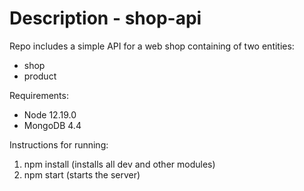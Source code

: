# Description - shop-api

Repo includes a simple API for a web shop containing of two entities:
- shop
- product

Requirements:
- Node 12.19.0
- MongoDB 4.4

Instructions for running:
1. npm install (installs all dev and other modules)
2. npm start (starts the server)

